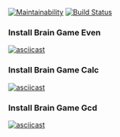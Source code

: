 [![Maintainability](https://api.codeclimate.com/v1/badges/8cf454a9ea717f917b16/maintainability)](https://codeclimate.com/github/arbyman/project-lvl1-s462/maintainability)
[![Build Status](https://travis-ci.com/arbyman/project-lvl1-s462.svg?branch=master)](https://travis-ci.com/arbyman/project-lvl1-s462)
### Install Brain Game Even
[![asciicast](https://asciinema.org/a/ry3aayHpJ06oELDNCD22VIMYR.svg)](https://asciinema.org/a/ry3aayHpJ06oELDNCD22VIMYR)
### Install Brain Game Calc
[![asciicast](https://asciinema.org/a/pvucxz3K1PfNwd9Ode2F17kwl.svg)](https://asciinema.org/a/pvucxz3K1PfNwd9Ode2F17kwl)
### Install Brain Game Gcd
[![asciicast](https://asciinema.org/a/NnJnxL3t7H81o0KpA0ZgmY2xo.svg)](https://asciinema.org/a/NnJnxL3t7H81o0KpA0ZgmY2xo)